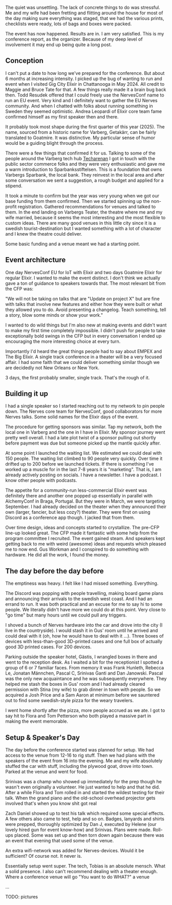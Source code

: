 The quiet was unsettling. The lack of concrete things to do was stressful. Me and my wife had been fretting and flitting around the house for most of the day making sure everything was staged, that we had the various prints, checklists were ready, lots of bags and boxes were packed.

The event has now happened. Results are in. I am very satisfied. This is my conference report, as the organizer. Because of my deep level of involvement it may end up being quite a long post.

## Conception

I can't put a date to how long we've prepared for the conference. But about 6 months at increasing intensity. I picked up the bug of wanting to run and event when I visited Gig City Elixir in Chattanooga in May 2024. All credit to Maggie and Bruce Tate for that. A few things really made it a brain bug back then. Todd Resudek offered that I could freely use the NervesConf name to run an EU event. Very kind and I definitely want to gather the EU Nerves community. And when I chatted with folks about running something in Sweden they seemed optimistic. Andrea Leopardi of Elixir core team fame confirmed himself as my first speaker then and there.

It probably took most shape during the first quarter of this year (2025). The name, sourced from a historic name for Varberg, Getakärr, can be fairly translated to Goatmire. It was distinctive. My particular sense of humor would be a guiding blight through the process.

There were a few things that confirmed it for us. Talking to some of the people around the Varberg tech hub [Techarenan](https://varbergtech.se/techarena/) I got in touch with the public sector commerce folks and they were very enthusiastic and gave me a warm introduction to Sparbanksstiftelsen. This is a foundation that owns Varbergs Sparbank, the local bank. They reinvest in the local area and after some conversation we sent a suggestion, a rough budget and applied for a stipend.

It took a minute to confirm but the year was very young when we got our base funding from them confirmed. Then we started spinning up the non-profit registration. Gathered recommendations for venues and talked to them. In the end landing on Varbergs Teater, the theatre where me and my wife married, because it seems the most interesting and the most flexible to custom ideas. There are many good venues in this little city since it is a swedish tourist-destination but I wanted something with a lot of character and I knew the theatre could deliver.

Some basic funding and a venue meant we had a starting point.

## Event architecture

One day NervesConf EU for IoT with Elixir and two days Goatmire Elixir for regular Elixir. I wanted to make the event distinct. I don't think we actually gave a ton of guidance to speakers towards that. The most relevant bit from the CFP was:

"We will not be taking on talks that are "Update on project X" but are fine with talks that involve new features and either how they were built or what they allowed you to do. Avoid presenting a changelog. Teach something, tell a story, blow some minds or show your work."

I wanted to do wild things but I'm also new at making events and didn't want to make my first time completely impossible. I didn't push for people to take exceptionally bold swings in the CFP but in every conversation I ended up encouraging the more interesting choice at every turn.

Importantly I'd heard the great things people had to say about EMPEX and The Big Elixir. A single track conference in a theater will be a very focused affair. I had some faith that we could deliver something similar though we are decidedly not New Orleans or New York.

3 days, the first probably smaller, single track. That's the rough of it.

## Building it up

I had a single speaker so I started reaching out to my network to pin people down. The Nerves core team for NervesConf, good collaborators for more Nerves talks. Some solid names for the Elixir days of the event.

The procedure for getting sponsors was similar. Tap my network, both the local one in Varberg and the one in I have in Elixir. My sponsor journey went pretty well overall. I had a late plot twist of a sponsor pulling out shortly before payment was due but someone picked up the mantle quickly after.

At some point I launched the waiting list. We estimated we could deal with 150 people. The waiting list climbed to 90 people very quickly. Over time it drifted up to 200 before we launched tickets. If there is something I've worked up a muscle for in the last 7-8 years it is "marketing". That is, I am already actively posting on socials. I have a newsletter. I have a podcast. I know other people with podcasts.

The appetite for a community-run less-commercial Elixir event was definitely there and another one popped up essentially in parallel with AlchemyConf in Braga, Portugal. But they were in March, we were targeting September. I had already decided on the theater when they announced their own (larger, fancier, but less cozy?) theater. They were first on using Discord as a conference app though. I jacked that from them.

Over time design, ideas and concepts started to crystallize. The pre-CFP line-up looked great. The CFP made it fantastic with some help from the program committee I recruited. The event gained steam. And speakers kept getting back to me with weird (awesome) ideas and requests which pleased me to now end. Gus Workman and I conspired to do something with hardware. He did all the work, I found the money.

## The day before the day before

The emptiness was heavy. I felt like I had missed something. Everything.

The Discord was popping with people travelling, making board game plans and announcing their arrivals to the swedish west coast. And I had an errand to run. It was both practical and an excuse for me to say hi to some people. We literally didn't have more we could do at this point. Very close to "go time" but many hours until we could pull any triggers.

I shoved a bunch of Nerves hardware into the car and drove into the city (I live in the countryside). I would stash it in Gus' room until he arrived and could deal with it (oh, how he would have to deal with it ...). Three boxes of devices with less-than-good 3D-printed cases and one full box of actually good 3D printed cases. For 200 devices.

Parking outside the speaker hotel, Gästis, I wrangled boxes in there and went to the reception desk. As I waited a bit for the receptionist I spotted a group of 6 or 7 familiar faces. From memory it was Frank Hunleth, Rebecca Le, Jonatan Männchen, Pascal C, Srinivas Ganti and Dan Janowski. Pascal was the only new acquaintance and he was subsequently everywhere. They helped me stash the boxes in Gus' room and I had already cleared permission with Stina (my wife) to grab dinner in town with people. So we acquired a Josh Price and a Sam Aaron at minimum before we sauntered out to find some swedish-style pizza for the weary travelers.

I went home shortly after the pizza, more people accrued as we ate. I got to say hit to Flora and Tom Petterson who both played a massive part in making the event memorable.
## Setup & Speaker's Day

The day before the conference started was planned for setup. We had access to the venue from 12-16 to rig stuff. Then we had plans with the speakers of the event from 16 into the evening. Me and my wife absolutely stuffed the car with stuff, including the plywood goat, drove into town. Parked at the venue and went for food.

Srinivas was a champ who showed up immediately for the prep though he wasn't even originally a volunteer. He just wanted to help and that he did. After a while Flora and Tom rolled in and started the wildest testing for their talk. When the grand piano and the old-school overhead projector gets involved that's when you know shit got real

Zach Daniel showed up to test his talk which required some special effects. A few others also came to test, help and so on. Badges, lanyards and shirts were prepped, thoroughly optimized by Dan J, executed by Helene (our lovely hired gun for event know-how) and Srinivas. Plans were made. Roll-ups placed. Some was set up and then torn down again because there was an event that evening that used some of the venue.

An extra wifi-network was added for Nerves-devices. Would it be sufficient? Of course not. It never is.

Essentially setup went super. The tech, Tobias is an absolute mensch. What a solid presence. I also can't recommend dealing with a theater enough. Where a conference venue will go "You want to do WHAT?" a venue 



...

TODO: pictures